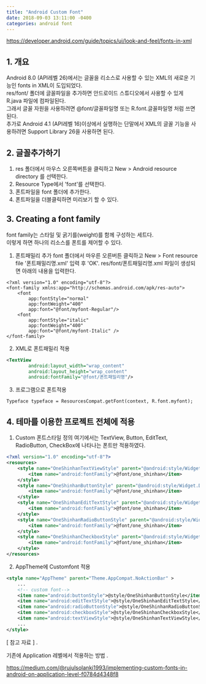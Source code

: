 ```yaml
---
title: "Android Custom Font"
date: 2018-09-03 13:11:00 -0400
categories: android font 
---
```




https://developer.android.com/guide/topics/ui/look-and-feel/fonts-in-xml


## 1. 개요
Android 8.0 (API레벨 26)에서는 글꼴을 리소스로 사용할 수 있는 XML의 새로운 기능인 fonts in XML이 도입되었다.  
res/font/ 폴더에 글꼴파일을 추가하면 안드로이드 스튜디오에서 사용할 수 있게 R.java 파일에 컴파일된다.  
그래서 글꼴 자원을 사용하려면 @font/글꼴파일명 또는 R.font.글꼴파일명 처럼 쓰면 된다.  
추가로 Android 4.1 (API레벨 16)이상에서 실행하는 단말에서 XML의 글꼴 기능을 사용하려면 Support Library 26을 사용하면 된다.  



## 2. 글꼴추가하기 ##
1. res 폴더에서 마우스 오른쪽버튼을 클릭하고 New > Android resource directory 를 선택한다.
2. Resource Type에서 'font'를 선택한다.
3. 폰트파일을 font 폴더에 추가한다.
4. 폰트파일을 더블클릭하면 미리보기 할 수 있다.



## 3. Creating a font family
font family는 스타일 및 굵기를(weight)를 함께 구성하는 세트다.  
이렇게 하면 하나의 리소스를 폰트를 제어할 수 있다.  

1. 폰트패밀리 추가
font 폴더에서 마우른 오른버튼 클릭하고 New > Font resource file '폰트패밀리명.xml' 입력 후 'OK'. 
res/font/폰트패밀리명.xml 파일이 생성되면 아래의 내용을 입력한다.
```
<?xml version="1.0" encoding="utf-8"?>
<font-family xmlns:app="http://schemas.android.com/apk/res-auto">
    <font 
    	app:fontStyle="normal" 
    	app:fontWeight="400" 
    	app:font="@font/myfont-Regular"/>
    <font 
    	app:fontStyle="italic" 
    	app:fontWeight="400" 
    	app:font="@font/myfont-Italic" />
</font-family>
```

2. XML로 폰트패밀리 적용
```xml
<TextView
        android:layout_width="wrap_content"
        android:layout_height="wrap_content"
        android:fontFamily="@font/폰트패밀리명"/>
```

3. 프로그램으로 폰트적용
```
Typeface typeface = ResourcesCompat.getFont(context, R.font.myfont);
```


## 4. 테마를 이용한 프로젝트 전체에 적용
1. Custom 폰트스타일 정의 
여기에서는 TextView, Button, EditText, RadioButton, CheckBox에 나타나는 폰트만 적용하였다.
```xml
<?xml version="1.0" encoding="utf-8"?>
<resources>
    <style name="OneShinhanTextViewStyle" parent="@android:style/Widget.DeviceDefault.TextView">
        <item name="android:fontFamily">@font/one_shinhan</item>
    </style>
    <style name="OneShinhanButtonStyle" parent="@android:style/Widget.DeviceDefault.Button">
        <item name="android:fontFamily">@font/one_shinhan</item>
    </style>
    <style name="OneShinhanEditTextStyle" parent="@android:style/Widget.DeviceDefault.EditText">
        <item name="android:fontFamily">@font/one_shinhan</item>
    </style>
    <style name="OneShinhanRadioButtonStyle" parent="@android:style/Widget.DeviceDefault.CompoundButton.RadioButton">
        <item name="android:fontFamily">@font/one_shinhan</item>
    </style>
    <style name="OneShinhanCheckboxStyle" parent="@android:style/Widget.DeviceDefault.CompoundButton.CheckBox">
        <item name="android:fontFamily">@font/one_shinhan</item>
    </style>
</resources>
```
2. AppTheme에 Customfont 적용
```xml
<style name="AppTheme" parent="Theme.AppCompat.NoActionBar" >
	...	
    <!-- custom font-->
    <item name="android:buttonStyle">@style/OneShinhanButtonStyle</item>
    <item name="android:editTextStyle">@style/OneShinhanEditTextStyle</item>
    <item name="android:radioButtonStyle">@style/OneShinhanRadioButtonStyle</item>
    <item name="android:checkboxStyle">@style/OneShinhanCheckboxStyle</item>
    <item name="android:textViewStyle">@style/OneShinhanTextViewStyle</item>
    ...
</style>
```








[ 참고 자료 ] . 

기존에 Application 레벨에서 적용하는 방법 . 

https://medium.com/@rujulsolanki1993/implementing-custom-fonts-in-android-on-application-level-f0784d4348f8

